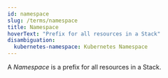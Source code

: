 ```yaml
---
id: namespace
slug: /terms/namespace
title: Namespace
hoverText: "Prefix for all resources in a Stack"
disambiguation:
  kubernetes-namespace: Kubernetes Namespace
---
```

A *Namespace* is a prefix for all resources in a Stack.
